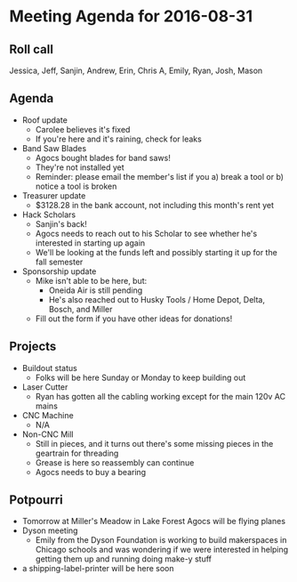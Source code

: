 Meeting Agenda for 2016-08-31
==============================

Roll call
---------
Jessica, Jeff, Sanjin, Andrew, Erin, Chris A, Emily, Ryan, Josh, Mason

Agenda
------

- Roof update
  - Carolee believes it's fixed
  - If you're here and it's raining, check for leaks
- Band Saw Blades
  - Agocs bought blades for band saws!
  - They're not installed yet
  - Reminder: please email the member's list if you a) break a tool or b) notice a tool is broken
- Treasurer update
  - $3128.28 in the bank account, not including this month's rent yet
- Hack Scholars
  - Sanjin's back!
  - Agocs needs to reach out to his Scholar to see whether he's interested in starting up again
  - We'll be looking at the funds left and possibly starting it up for the fall semester
- Sponsorship update
  - Mike isn't able to be here, but:
    - Oneida Air is still pending
    - He's also reached out to Husky Tools / Home Depot, Delta, Bosch, and Miller
  - Fill out the form if you have other ideas for donations!

Projects
--------

- Buildout status
  - Folks will be here Sunday or Monday to keep building out
- Laser Cutter
  - Ryan has gotten all the cabling working except for the main 120v AC mains
- CNC Machine
  - N/A
- Non-CNC Mill
  - Still in pieces, and it turns out there's some missing pieces in the geartrain for threading
  - Grease is here so reassembly can continue
  - Agocs needs to buy a bearing

Potpourri
---------
- Tomorrow at Miller's Meadow in Lake Forest Agocs will be flying planes
- Dyson meeting
  - Emily from the Dyson Foundation is working to build makerspaces in Chicago schools and was wondering if we were interested in helping getting them up and running doing make-y stuff
- a shipping-label-printer will be here soon

